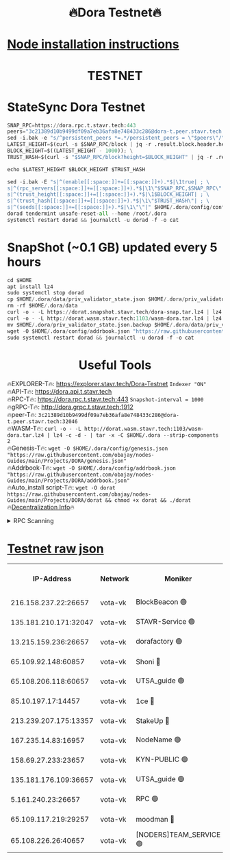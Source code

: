 <h1 align="center"> 🔥Dora Testnet🔥</h1>

[Node installation instructions](https://github.com/obajay/nodes-Guides/tree/main/Projects/DORA)
=

<h1 align="center"> TESTNET</h1>

# StateSync Dora Testnet
```python
SNAP_RPC=https://dora.rpc.t.stavr.tech:443
peers="3c21389d10b9499df09a7eb36afa8e748433c286@dora-t.peer.stavr.tech:32046"
sed -i.bak -e "s/^persistent_peers *=.*/persistent_peers = \"$peers\"/" $HOME/.dora/config/config.toml
LATEST_HEIGHT=$(curl -s $SNAP_RPC/block | jq -r .result.block.header.height); \
BLOCK_HEIGHT=$((LATEST_HEIGHT - 1000)); \
TRUST_HASH=$(curl -s "$SNAP_RPC/block?height=$BLOCK_HEIGHT" | jq -r .result.block_id.hash)

echo $LATEST_HEIGHT $BLOCK_HEIGHT $TRUST_HASH

sed -i.bak -E "s|^(enable[[:space:]]+=[[:space:]]+).*$|\1true| ; \
s|^(rpc_servers[[:space:]]+=[[:space:]]+).*$|\1\"$SNAP_RPC,$SNAP_RPC\"| ; \
s|^(trust_height[[:space:]]+=[[:space:]]+).*$|\1$BLOCK_HEIGHT| ; \
s|^(trust_hash[[:space:]]+=[[:space:]]+).*$|\1\"$TRUST_HASH\"| ; \
s|^(seeds[[:space:]]+=[[:space:]]+).*$|\1\"\"|" $HOME/.dora/config/config.toml
dorad tendermint unsafe-reset-all --home /root/.dora
systemctl restart dorad && journalctl -u dorad -f -o cat
```
# SnapShot (~0.1 GB) updated every 5 hours
```python
cd $HOME
apt install lz4
sudo systemctl stop dorad
cp $HOME/.dora/data/priv_validator_state.json $HOME/.dora/priv_validator_state.json.backup
rm -rf $HOME/.dora/data
curl -o - -L https://dorat.snapshot.stavr.tech/dora-snap.tar.lz4 | lz4 -c -d - | tar -x -C $HOME/.dora --strip-components 2
curl -o - -L http://dorat.wasm.stavr.tech:1103/wasm-dora.tar.lz4 | lz4 -c -d - | tar -x -C $HOME/.dora --strip-components 2
mv $HOME/.dora/priv_validator_state.json.backup $HOME/.dora/data/priv_validator_state.json
wget -O $HOME/.dora/config/addrbook.json "https://raw.githubusercontent.com/obajay/nodes-Guides/main/Projects/DORA/addrbook.json"
sudo systemctl restart dorad && journalctl -u dorad -f -o cat
```
 <h1 align="center"> Useful Tools</h1>
 
🔥EXPLORER-T🔥: https://explorer.stavr.tech/Dora-Testnet        `Indexer "ON"` \
🔥API-T🔥:      https://dora.api.t.stavr.tech \
🔥RPC-T🔥:      https://dora.rpc.t.stavr.tech:443              `Snapshot-interval = 1000` \
🔥gRPC-T🔥:     http://dora.grpc.t.stavr.tech:1912 \
🔥peer-T🔥:     `3c21389d10b9499df09a7eb36afa8e748433c286@dora-t.peer.stavr.tech:32046` \
🔥WASM-T🔥:     ```curl -o - -L http://dorat.wasm.stavr.tech:1103/wasm-dora.tar.lz4 | lz4 -c -d - | tar -x -C $HOME/.dora --strip-components 2``` \
🔥Genesis-T🔥:  ```wget -O $HOME/.dora/config/genesis.json "https://raw.githubusercontent.com/obajay/nodes-Guides/main/Projects/DORA/genesis.json"``` \
🔥Addrbook-T🔥: ```wget -O $HOME/.dora/config/addrbook.json "https://raw.githubusercontent.com/obajay/nodes-Guides/main/Projects/DORA/addrbook.json"``` \
🔥Auto_install script-T🔥:  `wget -O dorat https://raw.githubusercontent.com/obajay/nodes-Guides/main/Projects/DORA/dorat && chmod +x dorat && ./dorat` \
🔥[Decentralization Info](https://github.com/obajay/StateSync-snapshots/tree/main/Projects/Dora/Decentralization)🔥

<details>
<summary>RPC Scanning</summary>

<h2 align="center"> We scan nodes in real time every 4 hours. And we provide the final result of RPC endpoints.
We cannot influence the operation of these nodes in any way. </h2>


```python
If Voting Power is higher than 0 --> then the Node is a validator of the network and may be subject to attack and be a potential threat to the chain.
```
```python
We marked such validators with a red symbol
```

</details>

[Testnet raw json](https://rpc-check.dorat.stavr.tech/dorat/rpc-dorat-result.json)
=



<table><tr><th>IP-Address</th><th>Network</th><th>Moniker</th><th>Latest Block Height</th><th>Earliest Block Height</th><th>Catching Up</th><th>Tx Index</th><th>Voting Power</th><th>Scan Time</th></tr><tr><td>216.158.237.22:26657</td><td>vota-vk</td><td>BlockBeacon 🟢</td><td>261784</td><td>1</td><td>False</td><td>off</td><td>0</td><td>2024-01-06T20:24:55.608802703UTC</td></tr><tr><td>135.181.210.171:32047</td><td>vota-vk</td><td>STAVR-Service 🟢</td><td>261785</td><td>1</td><td>False</td><td>on</td><td>0</td><td>2024-01-06T20:25:00.477549083UTC</td></tr><tr><td>13.215.159.236:26657</td><td>vota-vk</td><td>dorafactory 🟢</td><td>261785</td><td>1</td><td>False</td><td>on</td><td>0</td><td>2024-01-06T20:25:01.736560374UTC</td></tr><tr><td>65.109.92.148:60857</td><td>vota-vk</td><td>Shoni 🔴</td><td>261786</td><td>1</td><td>False</td><td>on</td><td>12173124795244098</td><td>2024-01-06T20:25:06.043680041UTC</td></tr><tr><td>65.108.206.118:60657</td><td>vota-vk</td><td>UTSA_guide 🟢</td><td>261786</td><td>1</td><td>False</td><td>on</td><td>0</td><td>2024-01-06T20:25:06.382988452UTC</td></tr><tr><td>85.10.197.17:14457</td><td>vota-vk</td><td>1ce 🔴</td><td>261786</td><td>8001</td><td>False</td><td>off</td><td>9009000000000000</td><td>2024-01-06T20:25:02.586870816UTC</td></tr><tr><td>213.239.207.175:13357</td><td>vota-vk</td><td>StakeUp 🔴</td><td>261784</td><td>13001</td><td>False</td><td>off</td><td>12920079242125372</td><td>2024-01-06T20:24:54.911558016UTC</td></tr><tr><td>167.235.14.83:16957</td><td>vota-vk</td><td>NodeName 🟢</td><td>210819</td><td>14001</td><td>False</td><td>on</td><td>0</td><td>2024-01-06T20:25:06.641404157UTC</td></tr><tr><td>158.69.27.233:23657</td><td>vota-vk</td><td>KYN-PUBLIC 🟢</td><td>261786</td><td>52001</td><td>False</td><td>on</td><td>0</td><td>2024-01-06T20:25:05.656784454UTC</td></tr><tr><td>135.181.176.109:36657</td><td>vota-vk</td><td>UTSA_guide 🟢</td><td>261784</td><td>55501</td><td>False</td><td>on</td><td>0</td><td>2024-01-06T20:24:52.580595854UTC</td></tr><tr><td>5.161.240.23:26657</td><td>vota-vk</td><td>RPC 🟢</td><td>261785</td><td>60001</td><td>False</td><td>off</td><td>0</td><td>2024-01-06T20:25:02.344061139UTC</td></tr><tr><td>65.109.117.219:29257</td><td>vota-vk</td><td>moodman 🔴</td><td>261785</td><td>161785</td><td>False</td><td>off</td><td>9009100000000000</td><td>2024-01-06T20:24:58.061233332UTC</td></tr><tr><td>65.108.226.26:40657</td><td>vota-vk</td><td>[NODERS]TEAM_SERVICE 🟢</td><td>261786</td><td>197001</td><td>False</td><td>on</td><td>0</td><td>2024-01-06T20:25:05.014864009UTC</td></tr></table>

